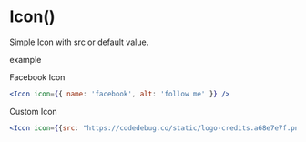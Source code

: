 # Icon()

Simple Icon with src or default value.

example

Facebook Icon

```jsx
<Icon icon={{ name: 'facebook', alt: 'follow me' }} />
```

Custom Icon

```jsx
<Icon icon={{src: "https://codedebug.co/static/logo-credits.a68e7e7f.pngTwitter", alt="follow me"}}/>
```
